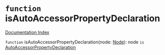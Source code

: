 # `function` isAutoAccessorPropertyDeclaration

[Documentation Index](../README.md)

`function` isAutoAccessorPropertyDeclaration(node: [Node](../interface.Node/README.md)): node `is` [AutoAccessorPropertyDeclaration](../interface.AutoAccessorPropertyDeclaration/README.md)

